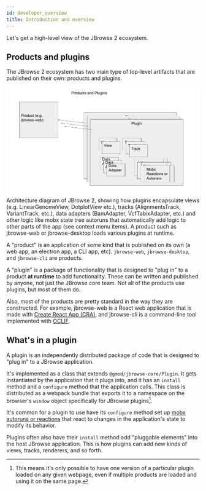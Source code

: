 ```yaml
---
id: developer_overview
title: Introduction and overview
---
```


Let's get a high-level view of the JBrowse 2 ecosystem.

## Products and plugins

The JBrowse 2 ecosystem has two main type of top-level artifacts that are published on their own: products and plugins.

![](./img/products_and_plugins.png)
Architecture diagram of JBrowse 2, showing how plugins encapsulate views (e.g. LinearGenomeView, DotplotView etc.), tracks (AlignmentsTrack, VariantTrack, etc.), data adapters (BamAdapter, VcfTabixAdapter, etc.) and other logic like mobx state tree autoruns that automatically add logic to other parts of the app (see context menu items). A product such as jbrowse-web or jbrowse-desktop loads various plugins at runtime.

A "product" is an application of some kind that is published on its own (a web app, an electron app, a CLI app, etc). `jbrowse-web`, `jbrowse-desktop`, and `jbrowse-cli` are products.

A "plugin" is a package of functionality that is designed to "plug in" to a product **at runtime** to add functionality. These can be written and published by anyone, not just the JBrowse core team. Not all of the products use plugins, but most of them do.

Also, most of the products are pretty standard in the way they are constructed. For example, jbrowse-web is a React web application that is made with [Create React App (CRA)](https://create-react-app.dev/), and jbrowse-cli is a command-line tool implemented with [OCLIF](https://oclif.io/).

## What's in a plugin

A plugin is an independently distributed package of code that is designed to "plug in" to a JBrowse application.

It's implemented as a class that extends `@gmod/jbrowse-core/Plugin`. It gets instantiated by the application that it plugs into, and it has an `install` method and a `configure` method that the application calls. This class is distributed as a webpack bundle that exports it to a namespace on the browser's `window` object specifically for JBrowse plugins[^1].

It's common for a plugin to use have its `configure` method set up [mobx autoruns or reactions](https://mobx.js.org/refguide/autorun.html) that react to changes in the application's state to modify its behavior.

Plugins often also have their `install` method add "pluggable elements" into the host JBrowse application. This is how plugins can add new kinds of views, tracks, renderers, and so forth.

[^1]: This means it's only possible to have one version of a particular plugin loaded on any given webpage, even if multiple products are loaded and using it on the same page.
